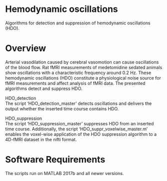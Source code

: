 # Hemodynamic oscillations
Algorithms for detection and suppression of hemodynamic oscillations (HDO).

# Overview
Arterial vasodilation caused by cerebral vasomotion can cause oscillations of the blood flow. Rat fMRI measurements of medetomidine sedated animals show oscillations with a characteristic frequency around 0.2 Hz. These hemodynamic oscillations (HDO) constitute a physiological noise source for fMRI measurements and affect analysis of fMRI data.
The presented algorithms detect and suppress HDO.

HDO_detection <br>
The script ‘HDO_detection_master’ detects oscillations and delivers the output whether the inserted time course contains HDO.

HDO_suppression<br>
The script ‘HDO_suppression_master’ suppresses HDO from an inserted time course.
Additionally, the script ‘HDO_suppr_voxelwise_master.m’ enables the voxel-wise application of the HDO suppression algorithm to a 4D-fMRI dataset in the nifti format.

# Software Requirements
The scripts run on MATLAB 2017b and all newer versions.
